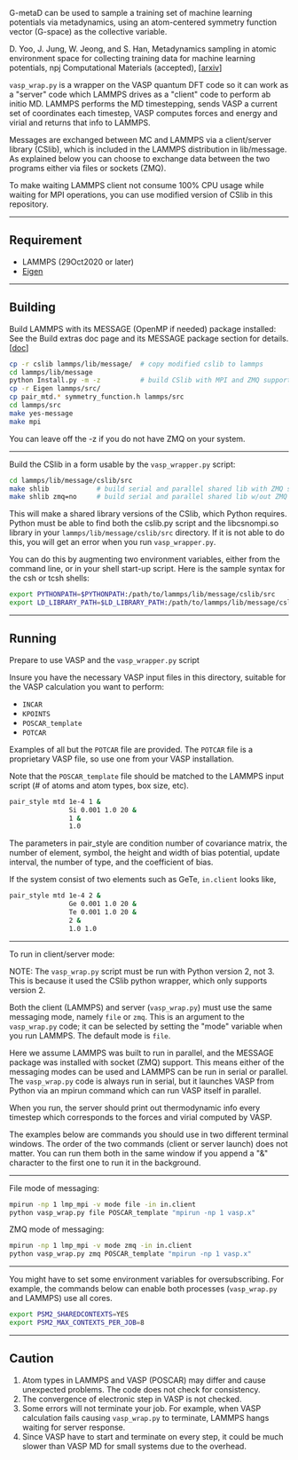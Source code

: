 G-metaD can be used to sample a training set of machine learning potentials 
via metadynamics, using an atom-centered symmetry function vector (G-space) 
as the collective variable.

D. Yoo, J. Jung, W. Jeong, and S. Han, Metadynamics sampling in atomic environment space for collecting training data for machine learning potentials, npj Computational Materials (accepted), [[arxiv](https://arxiv.org/abs/2012.13266)]

`vasp_wrap.py` is a wrapper on the VASP quantum DFT
code so it can work as a "server" code which LAMMPS drives as a
"client" code to perform ab initio MD.  LAMMPS performs the MD
timestepping, sends VASP a current set of coordinates each timestep,
VASP computes forces and energy and virial and returns that info to
LAMMPS.

Messages are exchanged between MC and LAMMPS via a client/server
library (CSlib), which is included in the LAMMPS distribution in
lib/message.  As explained below you can choose to exchange data
between the two programs either via files or sockets (ZMQ).

To make waiting LAMMPS client not consume 100% CPU usage while waiting for MPI operations,
you can use modified version of CSlib in this repository.


---------------

Requirement
----------
* LAMMPS (29Oct2020 or later)
* [Eigen](http://eigen.tuxfamily.org) 

----------------

Building
--------

Build LAMMPS with its MESSAGE (OpenMP if needed) package installed:
See the Build extras doc page and its MESSAGE package
section for details. [[doc](https://docs.lammps.org/Build_extras.html)]


```bash
cp -r cslib lammps/lib/message/  # copy modified cslib to lammps
cd lammps/lib/message
python Install.py -m -z          # build CSlib with MPI and ZMQ support
cp -r Eigen lammps/src/
cp pair_mtd.* symmetry_function.h lammps/src
cd lammps/src
make yes-message
make mpi
```

You can leave off the -z if you do not have ZMQ on your system.

----------------

Build the CSlib in a form usable by the `vasp_wrapper.py` script:

```bash
cd lammps/lib/message/cslib/src
make shlib            # build serial and parallel shared lib with ZMQ support
make shlib zmq=no     # build serial and parallel shared lib w/out ZMQ support
```

This will make a shared library versions of the CSlib, which Python
requires.  Python must be able to find both the cslib.py script and
the libcsnompi.so library in your `lammps/lib/message/cslib/src`
directory.  If it is not able to do this, you will get an error when
you run `vasp_wrapper.py`.

You can do this by augmenting two environment variables, either
from the command line, or in your shell start-up script.
Here is the sample syntax for the csh or tcsh shells:

```bash
export PYTHONPATH=$PYTHONPATH:/path/to/lammps/lib/message/cslib/src
export LD_LIBRARY_PATH=$LD_LIBRARY_PATH:/path/to/lammps/lib/message/cslib/src
```

----------------

Running
-------

Prepare to use VASP and the `vasp_wrapper.py` script

Insure you have the necessary VASP input files in this
directory, suitable for the VASP calculation you want to perform:

* `INCAR`
* `KPOINTS`
* `POSCAR_template`
* `POTCAR`

Examples of all but the `POTCAR` file are provided.
The `POTCAR` file is a proprietary VASP file, so use one from your VASP installation.

Note that the `POSCAR_template` file should be matched to the LAMMPS
input script (# of atoms and atom types, box size, etc).


```bash
pair_style mtd 1e-4 1 &
               Si 0.001 1.0 20 &
               1 &
               1.0
```
The parameters in pair_style are condition number of covariance matrix, the number of element, symbol, the height and width of bias potential, update interval, the number of type, and the coefficient of bias.


If the system consist of two elements such as GeTe, `in.client` looks like,
```bash
pair_style mtd 1e-4 2 &
               Ge 0.001 1.0 20 &
               Te 0.001 1.0 20 &
               2 &
               1.0 1.0
```

----------------

To run in client/server mode:

NOTE: The `vasp_wrap.py` script must be run with Python version 2, not
3.  This is because it used the CSlib python wrapper, which only
supports version 2.

Both the client (LAMMPS) and server (`vasp_wrap.py`) must use the same
messaging mode, namely `file` or `zmq`.  This is an argument to the
`vasp_wrap.py` code; it can be selected by setting the "mode" variable
when you run LAMMPS.  The default mode is `file`.

Here we assume LAMMPS was built to run in parallel, and the MESSAGE
package was installed with socket (ZMQ) support.  This means either of
the messaging modes can be used and LAMMPS can be run in serial or
parallel.  The `vasp_wrap.py` code is always run in serial, but it
launches VASP from Python via an mpirun command which can run VASP
itself in parallel.

When you run, the server should print out thermodynamic info every
timestep which corresponds to the forces and virial computed by VASP.

The examples below are commands you should use in two different
terminal windows.  The order of the two commands (client or server
launch) does not matter.  You can run them both in the same window if
you append a "&" character to the first one to run it in the
background.

--------------

File mode of messaging:

```bash
mpirun -np 1 lmp_mpi -v mode file -in in.client
python vasp_wrap.py file POSCAR_template "mpirun -np 1 vasp.x"
```

ZMQ mode of messaging:

```bash
mpirun -np 1 lmp_mpi -v mode zmq -in in.client
python vasp_wrap.py zmq POSCAR_template "mpirun -np 1 vasp.x"
```

---------------

You might have to set some environment variables for oversubscribing.
For example, the commands below can enable both processes (`vasp_wrap.py` and LAMMPS) use all cores.

```bash
export PSM2_SHAREDCONTEXTS=YES
export PSM2_MAX_CONTEXTS_PER_JOB=8
```

------------------

Caution
-------

1. Atom types in LAMMPS and VASP (POSCAR) may differ and cause unexpected problems.
   The code does not check for consistency.
2. The convergence of electronic step in VASP is not checked.
3. Some errors will not terminate your job. For example, when VASP calculation fails causing `vasp_wrap.py` to terminate,
   LAMMPS hangs waiting for server response.
4. Since VASP have to start and terminate on every step, it could be much slower than VASP MD for small systems due to the overhead.
